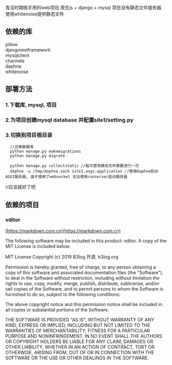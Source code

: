 青涩时期练手用的web项目
原生js + django + mysql
项目没有静态文件服务器 使用whitenoise提供静态文件 
## 依赖的库
pillow  
djangorestframework  
mysqlclient  
channels  
daphne  
whitenoise  
## 部署方法
### 1.下载库, mysql, 项目
### 2.为项目创建mysql database 并配置site1/setting.py
### 3.切换到项目根目录 

      //迁移数据库
      python manage.py makemigrations
      python manage.py migrate
      
      python manage.py collectstatic //每次更改静态文件都要进行一次
      daphne -u /tmp/daphne.sock site1.asgi:application //使用Daphne启动ASGI服务器, 由于使用了websocket 无法使用runserver启动服务器
//应该就好了吧

## 依赖的项目
### vditor 
[https://markdown.com.cn](https://markdown.com.cn)

The following software may be included in this product: vditor. A copy of the MIT License is included below:

MIT License
Copyright (c) 2019 B3log 开源, b3log.org

Permission is hereby granted, free of charge, to any person obtaining a copy
of this software and associated documentation files (the "Software"), to deal
in the Software without restriction, including without limitation the rights
to use, copy, modify, merge, publish, distribute, sublicense, and/or sell
copies of the Software, and to permit persons to whom the Software is
furnished to do so, subject to the following conditions:

The above copyright notice and this permission notice shall be included in all
copies or substantial portions of the Software.

THE SOFTWARE IS PROVIDED "AS IS", WITHOUT WARRANTY OF ANY KIND, EXPRESS OR
IMPLIED, INCLUDING BUT NOT LIMITED TO THE WARRANTIES OF MERCHANTABILITY,
FITNESS FOR A PARTICULAR PURPOSE AND NONINFRINGEMENT. IN NO EVENT SHALL THE
AUTHORS OR COPYRIGHT HOLDERS BE LIABLE FOR ANY CLAIM, DAMAGES OR OTHER
LIABILITY, WHETHER IN AN ACTION OF CONTRACT, TORT OR OTHERWISE, ARISING FROM,
OUT OF OR IN CONNECTION WITH THE SOFTWARE OR THE USE OR OTHER DEALINGS IN THE
SOFTWARE.
